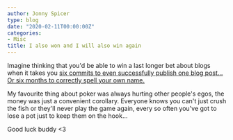 ```yaml
---
author: Jonny Spicer
type: blog
date: "2020-02-11T00:00:00Z"
categories:
- Misc
title: I also won and I will also win again
---
```

Imagine thinking that you'd be able to win a last longer bet about blogs when it takes you [six commits to even successfully publish one blog post...](https://github.com/sted9000/sted9000.github.io/compare/558dbf8b7a...5b23b63e58) [Or six months to correctly spell your own name.](https://github.com/sted9000/sted9000.github.io/commits/2271c53548d9dac93a50754c1af64c4a0aa56507/_includes)

My favourite thing about poker was always hurting other people's egos, the money was just a convenient corollary. Everyone knows
you can't just crush the fish or they'll never play the game again, every so often you've got to lose a pot just to keep them on the
hook...

Good luck buddy <3
